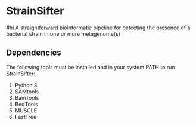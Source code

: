 # StrainSifter

#hi
A straightforward bioinformatic pipeline for detecting the presence of a bacterial strain in one or more metagenome(s)

## Dependencies

The following tools must be installed and in your system PATH to run StrainSifter:
1. Python 3
2. SAMtools
3. BamTools
4. BedTools
5. MUSCLE
6. FastTree
